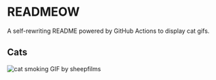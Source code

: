 # READMEOW

A self-rewriting README powered by GitHub Actions to display cat gifs.

## Cats

![cat smoking GIF by sheepfilms](https://media3.giphy.com/media/l0ExdMHUDKteztyfe/200.gif?cid=9acd02da49otpmydxc057iu1mlf0vkhgslu5d6il0qzoxg30&ep=v1_gifs_search&rid=200.gif&ct=g)
